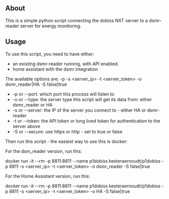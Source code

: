 ## About

This is a simple python script connecting the dobiss NXT server to a dsmr-reader server for energy monitoring.

## Usage

To use this script, you need to have either:
* an existing dsmr-reader running, with API enabled.
* home assistant with the dsmr integration

The available options are:
-p <port> -s <server_ip> -t <server_token> -o dsmr_reader|HA -S false|true

* -p or --port: which port this process will listen to
* -o or --type: the server type this script will get its data from: either dsmr_reader or HA
* -s or --server: the IP of the server you connect to - either HA or dsmr-reader
* -t or --token: the API token or long lived token for authentication to the server above
* -S or --secure: use https or http - set to true or false

Then run this script - the easiest way to use this is docker:

For the dsm_reader version, run this:

docker run -it --rm -p 8811:8811 --name p1dobiss kesteraernoudt/p1dobiss -p 8811 -s <server_ip> -t <server_token> -o dsmr_reader -S false|true

For the Home Assistant version, run this:

docker run -it --rm -p 8811:8811 --name p1dobiss kesteraernoudt/p1dobiss -p 8811 -s <server_ip> -t <server_token> -o HA -S false|true

